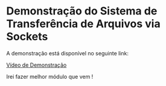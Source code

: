 # Demonstração do Sistema de Transferência de Arquivos via Sockets

A demonstração está disponível no seguinte link:

[Vídeo de Demonstração](https://www.youtube.com/watch?v=wn1MruCn3IQ)

Irei fazer melhor módulo que vem !


